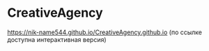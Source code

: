 # CreativeAgency

https://nik-name544.github.io/CreativeAgency.github.io
(по ссылке доступна интерактивная версия)
